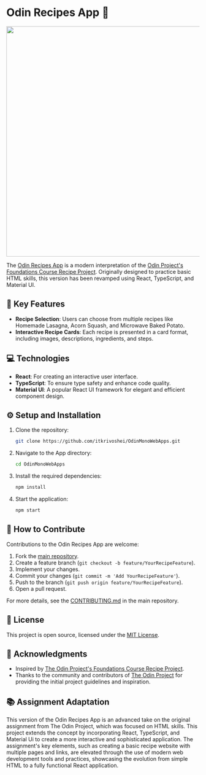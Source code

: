 # Odin Recipes App 🍲

<p align="center">
  <img src="https://github.com/itkrivoshei/OdinMonoWebApps/blob/main/media/Recipes.gif?raw=true" height="600">
</p>

The [Odin Recipes App](https://itkrivoshei.github.io/OdinMonoWebApps/#/OdinRecipes) is a modern interpretation of the [Odin Project's Foundations Course Recipe Project](https://www.theodinproject.com/lessons/foundations-recipes). Originally designed to practice basic HTML skills, this version has been revamped using React, TypeScript, and Material UI.

## 🌟 Key Features

- **Recipe Selection**: Users can choose from multiple recipes like Homemade Lasagna, Acorn Squash, and Microwave Baked Potato.
- **Interactive Recipe Cards**: Each recipe is presented in a card format, including images, descriptions, ingredients, and steps.

## 💻 Technologies

- **React**: For creating an interactive user interface.
- **TypeScript**: To ensure type safety and enhance code quality.
- **Material UI**: A popular React UI framework for elegant and efficient component design.

## ⚙️ Setup and Installation

1. Clone the repository:
   ```bash
   git clone https://github.com/itkrivoshei/OdinMonoWebApps.git
   ```
2. Navigate to the App directory:
   ```bash
   cd OdinMonoWebApps
   ```
3. Install the required dependencies:
   ```bash
   npm install
   ```
4. Start the application:
   ```bash
   npm start
   ```

## 🤝 How to Contribute

Contributions to the Odin Recipes App are welcome:

1. Fork the [main repository](https://github.com/itkrivoshei/OdinMonoWebApps).
2. Create a feature branch (`git checkout -b feature/YourRecipeFeature`).
3. Implement your changes.
4. Commit your changes (`git commit -m 'Add YourRecipeFeature'`).
5. Push to the branch (`git push origin feature/YourRecipeFeature`).
6. Open a pull request.

For more details, see the [CONTRIBUTING.md](https://github.com/itkrivoshei/OdinMonoWebApps/blob/master/CONTRIBUTING.md) in the main repository.

## 📜 License

This project is open source, licensed under the [MIT License](https://github.com/itkrivoshei/OdinMonoWebApps/blob/master/LICENSE).

## 🌟 Acknowledgments

- Inspired by [The Odin Project's Foundations Course Recipe Project](https://www.theodinproject.com/lessons/foundations-recipes).
- Thanks to the community and contributors of [The Odin Project](https://www.theodinproject.com/) for providing the initial project guidelines and inspiration.

## 📚 Assignment Adaptation

This version of the Odin Recipes App is an advanced take on the original assignment from The Odin Project, which was focused on HTML skills. This project extends the concept by incorporating React, TypeScript, and Material Ui to create a more interactive and sophisticated application. The assignment's key elements, such as creating a basic recipe website with multiple pages and links, are elevated through the use of modern web development tools and practices, showcasing the evolution from simple HTML to a fully functional React application.
